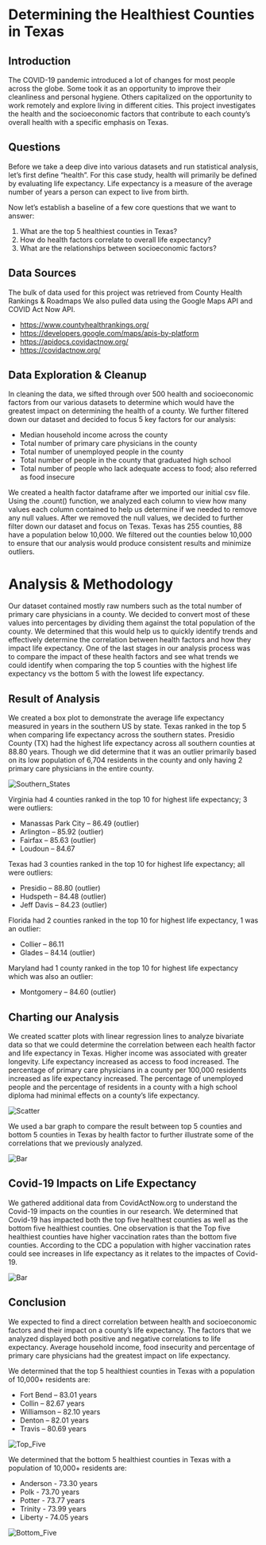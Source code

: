 # Determining the Healthiest Counties in Texas


## Introduction
The COVID-19 pandemic introduced a lot of changes for most people across the globe. Some took it as an opportunity to improve their cleanliness and personal hygiene. Others capitalized on the opportunity to work remotely and explore living in different cities. This project investigates the health and the socioeconomic factors that contribute to each county’s overall health with a specific emphasis on Texas. 


## Questions
Before we take a deep dive into various datasets and run statistical analysis, let’s first define “health”. For this case study, health will primarily be defined by evaluating life expectancy. Life expectancy is a measure of the average number of years a person can expect to live from birth. 

Now let’s establish a baseline of a few core questions that we want to answer: 
1.	What are the top 5 healthiest counties in Texas?
2.	How do health factors correlate to overall life expectancy?
3.	What are the relationships between socioeconomic factors? 


## Data Sources
The bulk of data used for this project was retrieved from County Health Rankings & Roadmaps We also pulled data using the Google Maps API and COVID Act Now API. 

- https://www.countyhealthrankings.org/
- https://developers.google.com/maps/apis-by-platform
- https://apidocs.covidactnow.org/
- https://covidactnow.org/


## Data Exploration & Cleanup
In cleaning the data, we sifted through over 500 health and socioeconomic factors from our various datasets to determine which would have the greatest impact on determining the health of a county. We further filtered down our dataset and decided to focus 5 key factors for our analysis:

- Median household income across the county
-	Total number of primary care physicians in the county
-	Total number of unemployed people in the county
-	Total number of people in the county that graduated high school 
-	Total number of people who lack adequate access to food; also referred as food insecure

We created a health factor dataframe after we imported our initial csv file. Using the .count() function, we analyzed each column to view how many values each column contained to help us determine if we needed to remove any null values. After we removed the null values, we decided to further filter down our dataset and focus on Texas. Texas has 255 counties, 88 have a population below 10,000. We filtered out the counties below 10,000 to ensure that our analysis would produce consistent results and minimize outliers. 


# Analysis & Methodology
Our dataset contained mostly raw numbers such as the total number of primary care physicians in a county. We decided to convert most of these values into percentages by dividing them against the total population of the county. We determined that this would help us to quickly identify trends and effectively determine the correlation between health factors and how they impact life expectancy. One of the last stages in our analysis process was to compare the impact of these health factors and see what trends we could identify when comparing the top 5 counties with the highest life expectancy vs the bottom 5 with the lowest life expectancy. 


## Result of Analysis 
We created a box plot to demonstrate the average life expectancy measured in years in the southern US by state. Texas ranked in the top 5 when comparing life expectancy across the southern states. Presidio County (TX) had the highest life expectancy across all southern counties at 88.80 years. Though we did determine that it was an outlier primarily based on its low population of 6,704 residents in the county and only having 2 primary care physicians in the entire county. 

![Southern_States](https://github.com/ToniEdwards/Project1/blob/main/Images/Life%20Expectancy%20Southern%20States.PNG?raw=true)

Virginia had 4 counties ranked in the top 10 for highest life expectancy; 3 were outliers:
-	Manassas Park City – 86.49 (outlier)
-	Arlington – 85.92 (outlier)
-	Fairfax – 85.63 (outlier)
-	Loudoun – 84.67

Texas had 3 counties ranked in the top 10 for highest life expectancy; all were outliers:
-	Presidio – 88.80 (outlier)
-	Hudspeth – 84.48 (outlier)
-	Jeff Davis – 84.23 (outlier)

Florida had 2 counties ranked in the top 10 for highest life expectancy, 1 was an outlier:
-	Collier – 86.11
-	Glades – 84.14 (outlier)

Maryland had 1 county ranked in the top 10 for highest life expectancy which was also an outlier:
-	Montgomery – 84.60 (outlier)

## Charting our Analysis 
We created scatter plots with linear regression lines to analyze bivariate data so that we could determine the correlation between each health factor and life expectancy in Texas. Higher income was associated with greater longevity. Life expectancy increased as access to food increased. The percentage of primary care physicians in a county per 100,000 residents increased as life expectancy increased. The percentage of unemployed people and the percentage of residents in a county with a high school diploma had minimal effects on a county’s life expectancy. 

![Scatter](https://github.com/ToniEdwards/Project1/blob/main/Images/ScatterPlots2.PNG?raw=true)

We used a bar graph to compare the result between top 5 counties and bottom 5 counties in Texas by health factor to further illustrate some of the correlations that we previously analyzed.

![Bar](https://github.com/ToniEdwards/Project1/blob/main/Images/BarPlots.PNG?raw=true)

## Covid-19 Impacts on Life Expectancy
We gathered additional data from CovidActNow.org to understand the Covid-19 impacts on the counties in our research. We determined that Covid-19 has impacted both the top  five healthest counties as well as the bottom five healthiest counties. One observation is that the Top five healthiest counties have higher vaccination rates than the bottom five counties. According to the CDC a population with higher vaccination rates could see increases in life expectancy as it relates to the impactes of Covid-19.

![Bar](https://github.com/ToniEdwards/Project1/blob/main/Images/Covid%20Impact.png?raw=true)

## Conclusion
We expected to find a direct correlation between health and socioeconomic factors and their impact on a county’s life expectancy. The factors that we analyzed displayed both positive and negative correlations to life expectancy. Average household income, food insecurity and percentage of primary care physicians had the greatest impact on life expectancy. 

We determined that the top 5 healthiest counties in Texas with a population of 10,000+ residents are:
-	Fort Bend – 83.01 years
-	Collin – 82.67 years
-	Williamson – 82.10 years
-	Denton – 82.01 years
-	Travis – 80.69 years

![Top_Five](https://github.com/ToniEdwards/Project1/blob/main/Images/Top5HealthiestCounties.png?raw=true)


We determined that the bottom 5 healthiest counties in Texas with a population of 10,000+ residents are:
- Anderson - 73.30 years
- Polk - 73.70 years
- Potter - 73.77 years
- Trinity - 73.99 years
- Liberty - 74.05 years

![Bottom_Five](https://github.com/ToniEdwards/Project1/blob/main/Images/Bottom5LeastHealthiestCounties%20(1).png?raw=true)

